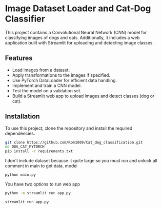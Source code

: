 # Image Dataset Loader and Cat-Dog Classifier

This project contains a Convolutional Neural Network (CNN) model for classifying images of dogs and cats. Additionally, it includes a web application built with Streamlit for uploading and detecting image classes.

## Features

- Load images from a dataset.
- Apply transformations to the images if specified.
- Use PyTorch DataLoader for efficient data handling.
- Implement and train a CNN model.
- Test the model on a validation set.
- Build a Streamlit web app to upload images and detect classes (dog or cat).

## Installation

To use this project, clone the repository and install the required dependencies.

```sh
git clone https://github.com/Rom1009/Cat_dog_classification.git
cd DOG_CAT_PYTORCH
pip install -r requirements.txt
```

I don't include dataset because it quite large so you must run and unlock all comment in main to get data, model

```sh
python main.py
```

You have two options to run web app

```sh
python -m streamlit run app.py
```

```sh
streamlit run app.py
```
